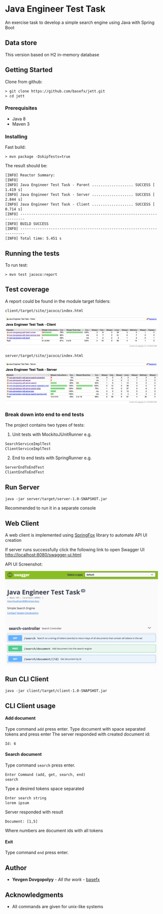 # Java Engineer Test Task

An exercise task to develop a simple search engine using Java with Spring Boot

## Data store
This version based on H2 in-memory database

## Getting Started
Clone from github: 

```
> git clone https://github.com/basefx/jett.git
> cd jett
```


### Prerequisites

* Java 8
* Maven 3

### Installing


Fast build:

```
> mvn package -DskipTests=true
```

The result should be:

```
[INFO] Reactor Summary:
[INFO] 
[INFO] Java Engineer Test Task - Parent ................... SUCCESS [  1.419 s]
[INFO] Java Engineer Test Task - Server ................... SUCCESS [  2.844 s]
[INFO] Java Engineer Test Task - Client ................... SUCCESS [  0.714 s]
[INFO] ------------------------------------------------------------------------
[INFO] BUILD SUCCESS
[INFO] ------------------------------------------------------------------------
[INFO] Total time: 5.451 s
```
## Running the tests


To run test:
```
> mvn test jacoco:report
```
## Test coverage
A report could be found in the module target folders:
```
client/target/site/jacoco/index.html
``` 
![Client test coverage](test-report-client.png)
```
server/target/site/jacoco/index.html
``` 
![Server test coverage](test-report-server.png)
### Break down into end to end tests

The project contains two types of tests:

1. Unit tests with MockitoJUnitRunner
e.g.
```
SearchServiceImplTest
ClientServiceImplTest
```
2. End to end tests with SpringRunner 
e.g.
```
ServerEndToEndTest
ClientEndToEndTest
```
## Run Server

```
java -jar server/target/server-1.0-SNAPSHOT.jar

```
Recommended to run it in a separate console
## Web Client 
A web client is implemented using [SpringFox](http://springfox.github.io/springfox/) library to automate API UI creation 

If server runs successfully click the following link to open Swagger UI 
[http://localhost:8080/swagger-ui.html](http://localhost:8080/swagger-ui.html)

API UI Screenshot:

![Swagger UI](swagger-screenshot.png)

## Run CLI Client
```
java -jar client/target/client-1.0-SNAPSHOT.jar

```
## CLI Client usage
#### Add document
Type command `add` press enter.
Type document with space separated tokens and press enter
The server responded with created document id:
```
Id: 6
```

#### Search document
Type command `search` press enter.
```
Enter Command (add, get, search, end)
search
```
Type a desired tokens space separated
```
Enter search string
lorem ipsum
```
Server responded with result
```
Document: [1,5]
```
Where numbers are document ids with all tokens
#### Exit 
Type command `end` press enter.

## Author

* **Yevgen Dovgopolyy** - *All the work* - [basefx](https://github.com/basefx)

## Acknowledgments

* All commands are given for unix-like systems





